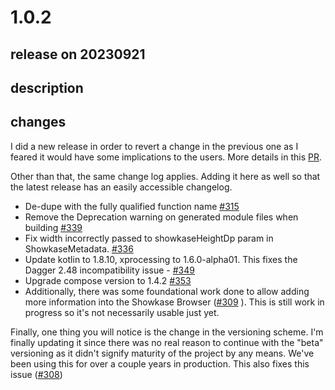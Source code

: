 # 1.0.2

## release on 20230921

## description

## changes

I did a new release in order to revert a change in the previous one as I feared it would have some implications to the users. More details in this <a href="https://github.com/airbnb/Showkase/pull/354" data-hovercard-type="pull_request" data-hovercard-url="/airbnb/Showkase/pull/354/hovercard">PR</a>.

Other than that, the same change log applies. Adding it here as well so that the latest release has an easily accessible changelog.

* De-dupe with the fully qualified function name <a class="issue-link js-issue-link" data-error-text="Failed to load title" data-id="1654773496" data-permission-text="Title is private" data-url="https://github.com/airbnb/Showkase/issues/315" data-hovercard-type="pull_request" data-hovercard-url="/airbnb/Showkase/pull/315/hovercard" href="https://github.com/airbnb/Showkase/pull/315">#315</a>
* Remove the Deprecation warning on generated module files when building <a class="issue-link js-issue-link" data-error-text="Failed to load title" data-id="1825920057" data-permission-text="Title is private" data-url="https://github.com/airbnb/Showkase/issues/339" data-hovercard-type="pull_request" data-hovercard-url="/airbnb/Showkase/pull/339/hovercard" href="https://github.com/airbnb/Showkase/pull/339">#339</a>
* Fix width incorrectly passed to showkaseHeightDp param in ShowkaseMetadata. <a class="issue-link js-issue-link" data-error-text="Failed to load title" data-id="1793109053" data-permission-text="Title is private" data-url="https://github.com/airbnb/Showkase/issues/336" data-hovercard-type="pull_request" data-hovercard-url="/airbnb/Showkase/pull/336/hovercard" href="https://github.com/airbnb/Showkase/pull/336">#336</a>
* Update kotlin to 1.8.10, xprocessing to 1.6.0-alpha01. This fixes the Dagger 2.48 incompatibility issue - <a class="issue-link js-issue-link" data-error-text="Failed to load title" data-id="1887002826" data-permission-text="Title is private" data-url="https://github.com/airbnb/Showkase/issues/349" data-hovercard-type="issue" data-hovercard-url="/airbnb/Showkase/issues/349/hovercard" href="https://github.com/airbnb/Showkase/issues/349">#349</a>
* Upgrade compose version to 1.4.2 <a class="issue-link js-issue-link" data-error-text="Failed to load title" data-id="1901668376" data-permission-text="Title is private" data-url="https://github.com/airbnb/Showkase/issues/353" data-hovercard-type="pull_request" data-hovercard-url="/airbnb/Showkase/pull/353/hovercard" href="https://github.com/airbnb/Showkase/pull/353">#353</a>
* Additionally, there was some foundational work done to allow adding more information into the Showkase Browser (<a class="issue-link js-issue-link" data-error-text="Failed to load title" data-id="1642374722" data-permission-text="Title is private" data-url="https://github.com/airbnb/Showkase/issues/309" data-hovercard-type="pull_request" data-hovercard-url="/airbnb/Showkase/pull/309/hovercard" href="https://github.com/airbnb/Showkase/pull/309">#309</a> ). This is still work in progress so it's not necessarily usable just yet.

Finally, one thing you will notice is the change in the versioning scheme. I'm finally updating it since there was no real reason to continue with the "beta" versioning as it didn't signify maturity of the project by any means. We've been using this for over a couple years in production. This also fixes this issue (<a class="issue-link js-issue-link" data-error-text="Failed to load title" data-id="1627194955" data-permission-text="Title is private" data-url="https://github.com/airbnb/Showkase/issues/308" data-hovercard-type="issue" data-hovercard-url="/airbnb/Showkase/issues/308/hovercard" href="https://github.com/airbnb/Showkase/issues/308">#308</a>)

